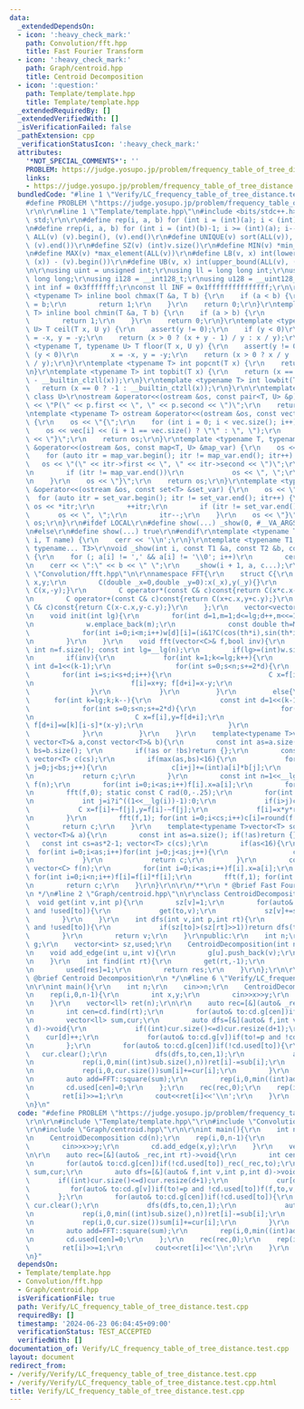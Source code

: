 ```yaml
---
data:
  _extendedDependsOn:
  - icon: ':heavy_check_mark:'
    path: Convolution/fft.hpp
    title: Fast Fourier Transform
  - icon: ':heavy_check_mark:'
    path: Graph/centroid.hpp
    title: Centroid Decomposition
  - icon: ':question:'
    path: Template/template.hpp
    title: Template/template.hpp
  _extendedRequiredBy: []
  _extendedVerifiedWith: []
  _isVerificationFailed: false
  _pathExtension: cpp
  _verificationStatusIcon: ':heavy_check_mark:'
  attributes:
    '*NOT_SPECIAL_COMMENTS*': ''
    PROBLEM: https://judge.yosupo.jp/problem/frequency_table_of_tree_distance
    links:
    - https://judge.yosupo.jp/problem/frequency_table_of_tree_distance
  bundledCode: "#line 1 \"Verify/LC_frequency_table_of_tree_distance.test.cpp\"\n\
    #define PROBLEM \"https://judge.yosupo.jp/problem/frequency_table_of_tree_distance\"\
    \r\n\r\n#line 1 \"Template/template.hpp\"\n#include <bits/stdc++.h>\r\nusing namespace\
    \ std;\r\n\r\n#define rep(i, a, b) for (int i = (int)(a); i < (int)(b); i++)\r\
    \n#define rrep(i, a, b) for (int i = (int)(b)-1; i >= (int)(a); i--)\r\n#define\
    \ ALL(v) (v).begin(), (v).end()\r\n#define UNIQUE(v) sort(ALL(v)), (v).erase(unique(ALL(v)),\
    \ (v).end())\r\n#define SZ(v) (int)v.size()\r\n#define MIN(v) *min_element(ALL(v))\r\
    \n#define MAX(v) *max_element(ALL(v))\r\n#define LB(v, x) int(lower_bound(ALL(v),\
    \ (x)) - (v).begin())\r\n#define UB(v, x) int(upper_bound(ALL(v), (x)) - (v).begin())\r\
    \n\r\nusing uint = unsigned int;\r\nusing ll = long long int;\r\nusing ull = unsigned\
    \ long long;\r\nusing i128 = __int128_t;\r\nusing u128 = __uint128_t;\r\nconst\
    \ int inf = 0x3fffffff;\r\nconst ll INF = 0x1fffffffffffffff;\r\n\r\ntemplate\
    \ <typename T> inline bool chmax(T &a, T b) {\r\n    if (a < b) {\r\n        a\
    \ = b;\r\n        return 1;\r\n    }\r\n    return 0;\r\n}\r\ntemplate <typename\
    \ T> inline bool chmin(T &a, T b) {\r\n    if (a > b) {\r\n        a = b;\r\n\
    \        return 1;\r\n    }\r\n    return 0;\r\n}\r\ntemplate <typename T, typename\
    \ U> T ceil(T x, U y) {\r\n    assert(y != 0);\r\n    if (y < 0)\r\n        x\
    \ = -x, y = -y;\r\n    return (x > 0 ? (x + y - 1) / y : x / y);\r\n}\r\ntemplate\
    \ <typename T, typename U> T floor(T x, U y) {\r\n    assert(y != 0);\r\n    if\
    \ (y < 0)\r\n        x = -x, y = -y;\r\n    return (x > 0 ? x / y : (x - y + 1)\
    \ / y);\r\n}\r\ntemplate <typename T> int popcnt(T x) {\r\n    return __builtin_popcountll(x);\r\
    \n}\r\ntemplate <typename T> int topbit(T x) {\r\n    return (x == 0 ? -1 : 63\
    \ - __builtin_clzll(x));\r\n}\r\ntemplate <typename T> int lowbit(T x) {\r\n \
    \   return (x == 0 ? -1 : __builtin_ctzll(x));\r\n}\r\n\r\ntemplate <class T,\
    \ class U>\r\nostream &operator<<(ostream &os, const pair<T, U> &p) {\r\n    os\
    \ << \"P(\" << p.first << \", \" << p.second << \")\";\r\n    return os;\r\n}\r\
    \ntemplate <typename T> ostream &operator<<(ostream &os, const vector<T> &vec)\
    \ {\r\n    os << \"{\";\r\n    for (int i = 0; i < vec.size(); i++) {\r\n    \
    \    os << vec[i] << (i + 1 == vec.size() ? \"\" : \", \");\r\n    }\r\n    os\
    \ << \"}\";\r\n    return os;\r\n}\r\ntemplate <typename T, typename U>\r\nostream\
    \ &operator<<(ostream &os, const map<T, U> &map_var) {\r\n    os << \"{\";\r\n\
    \    for (auto itr = map_var.begin(); itr != map_var.end(); itr++) {\r\n     \
    \   os << \"(\" << itr->first << \", \" << itr->second << \")\";\r\n        itr++;\r\
    \n        if (itr != map_var.end())\r\n            os << \", \";\r\n        itr--;\r\
    \n    }\r\n    os << \"}\";\r\n    return os;\r\n}\r\ntemplate <typename T> ostream\
    \ &operator<<(ostream &os, const set<T> &set_var) {\r\n    os << \"{\";\r\n  \
    \  for (auto itr = set_var.begin(); itr != set_var.end(); itr++) {\r\n       \
    \ os << *itr;\r\n        ++itr;\r\n        if (itr != set_var.end())\r\n     \
    \       os << \", \";\r\n        itr--;\r\n    }\r\n    os << \"}\";\r\n    return\
    \ os;\r\n}\r\n#ifdef LOCAL\r\n#define show(...) _show(0, #__VA_ARGS__, __VA_ARGS__)\r\
    \n#else\r\n#define show(...) true\r\n#endif\r\ntemplate <typename T> void _show(int\
    \ i, T name) {\r\n    cerr << '\\n';\r\n}\r\ntemplate <typename T1, typename T2,\
    \ typename... T3>\r\nvoid _show(int i, const T1 &a, const T2 &b, const T3 &...c)\
    \ {\r\n    for (; a[i] != ',' && a[i] != '\\0'; i++)\r\n        cerr << a[i];\r\
    \n    cerr << \":\" << b << \" \";\r\n    _show(i + 1, a, c...);\r\n}\n#line 2\
    \ \"Convolution/fft.hpp\"\n\r\nnamespace FFT{\r\n    struct C{\r\n        double\
    \ x,y;\r\n        C(double _x=0,double _y=0):x(_x),y(_y){}\r\n        C operator~()const{return\
    \ C(x,-y);}\r\n        C operator*(const C& c)const{return C(x*c.x-y*c.y,x*c.y+y*c.x);}\r\
    \n        C operator+(const C& c)const{return C(x+c.x,y+c.y);}\r\n        C operator-(const\
    \ C& c)const{return C(x-c.x,y-c.y);}\r\n    };\r\n    vector<vector<C>> w(1,vector<C>(1,1));\r\
    \n    void init(int lg){\r\n        for(int d=1,m=1;d<=lg;d++,m<<=1)if(d>=(int)w.size()){\r\
    \n             w.emplace_back(m);\r\n             const double th=M_PI/m;\r\n\
    \             for(int i=0;i<m;i++)w[d][i]=(i&1?C(cos(th*i),sin(th*i)):w[d-1][i>>1]);\r\
    \n        }\r\n    }\r\n    void fft(vector<C>& f,bool inv){\r\n        const\
    \ int n=f.size(); const int lg=__lg(n);\r\n        if(lg>=(int)w.size())init(lg);\r\
    \n        if(inv){\r\n            for(int k=1;k<=lg;k++){\r\n                const\
    \ int d=1<<(k-1);\r\n                for(int s=0;s<n;s+=2*d){\r\n            \
    \        for(int i=s;i<s+d;i++){\r\n                        C x=f[i],y=~w[k][i-s]*f[d+i];\r\
    \n                        f[i]=x+y; f[d+i]=x-y;\r\n                    }\r\n \
    \               }\r\n            }\r\n         }\r\n         else{\r\n       \
    \      for(int k=lg;k;k--){\r\n                 const int d=1<<(k-1);\r\n    \
    \             for(int s=0;s<n;s+=2*d){\r\n                     for(int i=s;i<s+d;i++){\r\
    \n                         C x=f[i],y=f[d+i];\r\n                         f[i]=x+y;\
    \ f[d+i]=w[k][i-s]*(x-y);\r\n                     }\r\n                 }\r\n\
    \             }\r\n         }\r\n    }\r\n    template<typename T>vector<T> mult(const\
    \ vector<T>& a,const vector<T>& b){\r\n        const int as=a.size(); const int\
    \ bs=b.size(); \r\n        if(!as or !bs)return {};\r\n        const int cs=as+bs-1;\
    \ vector<T> c(cs);\r\n        if(max(as,bs)<16){\r\n            for(int i=0;i<as;i++)for(int\
    \ j=0;j<bs;j++){\r\n                c[i+j]+=(int)a[i]*b[j];\r\n            }\r\
    \n            return c;\r\n        }\r\n        const int n=1<<__lg(2*cs-1); vector<C>\
    \ f(n);\r\n        for(int i=0;i<as;i++)f[i].x=a[i];\r\n        for(int i=0;i<bs;i++)f[i].y=b[i];\r\
    \n        fft(f,0); static const C rad(0,-.25);\r\n        for(int i=0;i<n;i++){\r\
    \n            int j=i?i^((1<<__lg(i))-1):0;\r\n            if(i>j)continue;\r\n\
    \            C x=f[i]+~f[j],y=f[i]-~f[j];\r\n            f[i]=x*y*rad; f[j]=~f[i];\r\
    \n        }\r\n        fft(f,1); for(int i=0;i<cs;i++)c[i]=round(f[i].x/n);\r\n\
    \        return c;\r\n    }\r\n    template<typename T>vector<T> square(const\
    \ vector<T>& a){\r\n        const int as=a.size(); if(!as)return {};\r\n     \
    \   const int cs=as*2-1; vector<T> c(cs);\r\n        if(as<16){\r\n          \
    \  for(int i=0;i<as;i++)for(int j=0;j<as;j++){\r\n                c[i+j]+=(int)a[i]*a[j];\r\
    \n            }\r\n            return c;\r\n        }\r\n        const int n=1<<__lg(cs*2-1);\
    \ vector<C> f(n);\r\n        for(int i=0;i<as;i++)f[i].x=a[i];\r\n        fft(f,0);\
    \ for(int i=0;i<n;i++)f[i]=f[i]*f[i];\r\n        fft(f,1); for(int i=0;i<cs;i++)c[i]=round(f[i].x/n);\r\
    \n        return c;\r\n    }\r\n}\r\n\r\n/**\r\n * @brief Fast Fourier Transform\r\
    \n */\n#line 2 \"Graph/centroid.hpp\"\n\r\nclass CentroidDecomposition{\r\n  \
    \  void get(int v,int p){\r\n        sz[v]=1;\r\n        for(auto& to:g[v])if(to!=p\
    \ and !used[to]){\r\n            get(to,v);\r\n            sz[v]+=sz[to];\r\n\
    \        }\r\n    }\r\n    int dfs(int v,int p,int rt){\r\n        for(auto& to:g[v])if(to!=p\
    \ and !used[to]){\r\n            if(sz[to]>(sz[rt]>>1))return dfs(to,v,rt);\r\n\
    \        }\r\n        return v;\r\n    }\r\npublic:\r\n    int n;\r\n    vector<vector<int>>\
    \ g;\r\n    vector<int> sz,used;\r\n    CentroidDecomposition(int n_):n(n_),g(n),sz(n),used(n){}\r\
    \n    void add_edge(int u,int v){\r\n        g[u].push_back(v);\r\n        g[v].push_back(u);\r\
    \n    }\r\n    int find(int rt){\r\n        get(rt,-1);\r\n        int res=dfs(rt,-1,rt);\r\
    \n        used[res]=1;\r\n        return res;\r\n    }\r\n};\r\n\r\n/**\r\n *\
    \ @brief Centroid Decomposition\r\n */\n#line 6 \"Verify/LC_frequency_table_of_tree_distance.test.cpp\"\
    \n\r\nint main(){\r\n    int n;\r\n    cin>>n;\r\n    CentroidDecomposition cd(n);\r\
    \n    rep(i,0,n-1){\r\n        int x,y;\r\n        cin>>x>>y;\r\n        cd.add_edge(x,y);\r\
    \n    }\r\n    vector<ll> ret(n);\r\n\r\n    auto rec=[&](auto& _rec,int rt)->void{\r\
    \n        int cen=cd.find(rt);\r\n        for(auto& to:cd.g[cen])if(!cd.used[to])_rec(_rec,to);\r\
    \n        vector<ll> sum,cur;\r\n        auto dfs=[&](auto& f,int v,int p,int\
    \ d)->void{\r\n            if((int)cur.size()<=d)cur.resize(d+1);\r\n        \
    \    cur[d]++;\r\n            for(auto& to:cd.g[v])if(to!=p and !cd.used[to])f(f,to,v,d+1);\r\
    \n        };\r\n        for(auto& to:cd.g[cen])if(!cd.used[to]){\r\n         \
    \   cur.clear();\r\n            dfs(dfs,to,cen,1);\r\n            auto sub=FFT::square(cur);\r\
    \n            rep(i,0,min((int)sub.size(),n))ret[i]-=sub[i];\r\n            if(sum.size()<cur.size())sum.resize(cur.size());\r\
    \n            rep(i,0,cur.size())sum[i]+=cur[i];\r\n        }\r\n        rep(i,0,min((int)sum.size(),n))ret[i]+=sum[i]*2;\r\
    \n        auto add=FFT::square(sum);\r\n        rep(i,0,min((int)add.size(),n))ret[i]+=add[i];\r\
    \n        cd.used[cen]=0;\r\n    };\r\n    rec(rec,0);\r\n    rep(i,1,n){\r\n\
    \        ret[i]>>=1;\r\n        cout<<ret[i]<<'\\n';\r\n    }\r\n    return 0;\r\
    \n}\n"
  code: "#define PROBLEM \"https://judge.yosupo.jp/problem/frequency_table_of_tree_distance\"\
    \r\n\r\n#include \"Template/template.hpp\"\r\n#include \"Convolution/fft.hpp\"\
    \r\n#include \"Graph/centroid.hpp\"\r\n\r\nint main(){\r\n    int n;\r\n    cin>>n;\r\
    \n    CentroidDecomposition cd(n);\r\n    rep(i,0,n-1){\r\n        int x,y;\r\n\
    \        cin>>x>>y;\r\n        cd.add_edge(x,y);\r\n    }\r\n    vector<ll> ret(n);\r\
    \n\r\n    auto rec=[&](auto& _rec,int rt)->void{\r\n        int cen=cd.find(rt);\r\
    \n        for(auto& to:cd.g[cen])if(!cd.used[to])_rec(_rec,to);\r\n        vector<ll>\
    \ sum,cur;\r\n        auto dfs=[&](auto& f,int v,int p,int d)->void{\r\n     \
    \       if((int)cur.size()<=d)cur.resize(d+1);\r\n            cur[d]++;\r\n  \
    \          for(auto& to:cd.g[v])if(to!=p and !cd.used[to])f(f,to,v,d+1);\r\n \
    \       };\r\n        for(auto& to:cd.g[cen])if(!cd.used[to]){\r\n           \
    \ cur.clear();\r\n            dfs(dfs,to,cen,1);\r\n            auto sub=FFT::square(cur);\r\
    \n            rep(i,0,min((int)sub.size(),n))ret[i]-=sub[i];\r\n            if(sum.size()<cur.size())sum.resize(cur.size());\r\
    \n            rep(i,0,cur.size())sum[i]+=cur[i];\r\n        }\r\n        rep(i,0,min((int)sum.size(),n))ret[i]+=sum[i]*2;\r\
    \n        auto add=FFT::square(sum);\r\n        rep(i,0,min((int)add.size(),n))ret[i]+=add[i];\r\
    \n        cd.used[cen]=0;\r\n    };\r\n    rec(rec,0);\r\n    rep(i,1,n){\r\n\
    \        ret[i]>>=1;\r\n        cout<<ret[i]<<'\\n';\r\n    }\r\n    return 0;\r\
    \n}"
  dependsOn:
  - Template/template.hpp
  - Convolution/fft.hpp
  - Graph/centroid.hpp
  isVerificationFile: true
  path: Verify/LC_frequency_table_of_tree_distance.test.cpp
  requiredBy: []
  timestamp: '2024-06-23 06:04:45+09:00'
  verificationStatus: TEST_ACCEPTED
  verifiedWith: []
documentation_of: Verify/LC_frequency_table_of_tree_distance.test.cpp
layout: document
redirect_from:
- /verify/Verify/LC_frequency_table_of_tree_distance.test.cpp
- /verify/Verify/LC_frequency_table_of_tree_distance.test.cpp.html
title: Verify/LC_frequency_table_of_tree_distance.test.cpp
---
```

